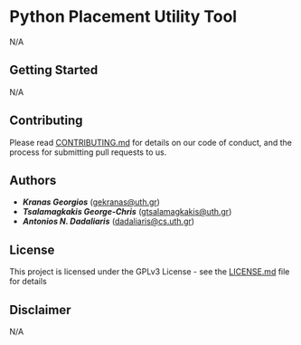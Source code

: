 # Python Placement Utility Tool
N/A
## Getting Started
N/A

## Contributing

Please read [CONTRIBUTING.md]() for details on our code of conduct, and the process for submitting pull requests to us.

## Authors

 - ***Kranas Georgios*** (gekranas@uth.gr)
 - ***Tsalamagkakis George-Chris*** (gtsalamagkakis@uth.gr)
 - ***Antonios N. Dadaliaris*** (dadaliaris@cs.uth.gr)


## License

This project is licensed under the GPLv3 License - see the [LICENSE.md](LICENSE.md) file for details

## Disclaimer

N/A